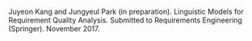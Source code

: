 Juyeon Kang and Jungyeul Park (in preparation). Linguistic Models for Requirement Quality Analysis. Submitted to Requirements Engineering (Springer). November 2017. 
